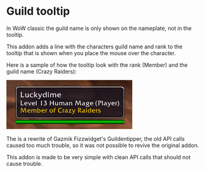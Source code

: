# Guild tooltip
In WoW classic the guild name is only shown on the nameplate, not in the tooltip.

This addon adds a line with the characters guild name and rank to the tooltip that is shown when you place the mouse over the character.

Here is a sample of how the tooltip look with the rank (Member) and the guild name (Crazy Raiders):

![Screenshot](https://raw.githubusercontent.com/Beast-Masters-addons/GuildTooltip/master/screenshot.png)

The is a rewrite of Gazmik Fizzwidget's Guildentipper, the old API calls caused too much trouble, so it was not possible to revive the original addon.

This addon is made to be very simple with clean API calls that should not cause trouble.